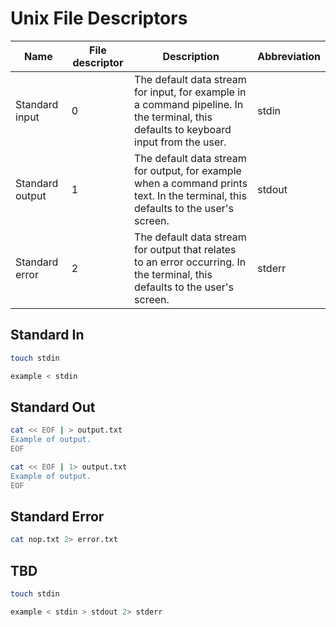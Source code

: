 # Unix File Descriptors

| Name            | File descriptor | Description                                                                                                                           | Abbreviation |
| --------------- | --------------- | ------------------------------------------------------------------------------------------------------------------------------------- | ------------ |
| Standard input  | 0               | The default data stream for input, for example in a command pipeline. In the terminal, this defaults to keyboard input from the user. | stdin        |
| Standard output | 1               | The default data stream for output, for example when a command prints text. In the terminal, this defaults to the user's screen.      | stdout       |
| Standard error  | 2               | The default data stream for output that relates to an error occurring. In the terminal, this defaults to the user's screen.           | stderr       |

## Standard In

```sh
touch stdin
```

```sh
example < stdin
```

## Standard Out

```sh
cat << EOF | > output.txt
Example of output.
EOF
```

```sh
cat << EOF | 1> output.txt
Example of output.
EOF
```

## Standard Error

```sh
cat nop.txt 2> error.txt
```

## TBD

```sh
touch stdin
```

```sh
example < stdin > stdout 2> stderr
```
